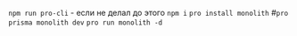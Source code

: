 `npm run pro-cli` - если не делал до этого
`npm i`
`pro install monolith`
#`pro prisma monolith dev`
`pro run monolith -d`